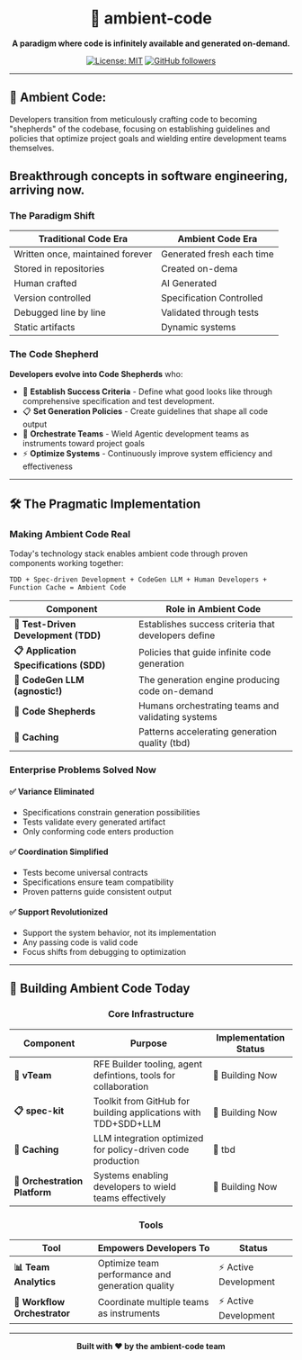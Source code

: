 <div align="center">

# 🌟 ambient-code

**A paradigm where code is infinitely available and generated on-demand.**

[![License: MIT](https://img.shields.io/badge/License-MIT-yellow.svg)](https://opensource.org/licenses/MIT)
[![GitHub followers](https://img.shields.io/github/followers/ambient-code?style=social)](https://github.com/ambient-code)

</div>

---

## 🎯 Ambient Code:

Developers transition from meticulously crafting code to becoming "shepherds" of the codebase, focusing on establishing guidelines and policies that optimize project goals and wielding entire development teams themselves.

Breakthrough concepts in software engineering, arriving now.
---
### The Paradigm Shift

| Traditional Code Era | Ambient Code Era |
|------------------------|------------------|
| Written once, maintained forever | Generated fresh each time |
| Stored in repositories | Created on-dema |
| Human crafted | AI Generated |
| Version controlled | Specification Controlled |
| Debugged line by line | Validated through tests |
| Static artifacts | Dynamic systems |

### The Code Shepherd

**Developers evolve into Code Shepherds** who:
- 🎯 **Establish Success Criteria** - Define what good looks like through comprehensive specification and test development.
- 📋 **Set Generation Policies** - Create guidelines that shape all code output
- 🎼 **Orchestrate Teams** - Wield Agentic development teams as instruments toward project goals
- ⚡ **Optimize Systems** - Continuously improve system efficiency and effectiveness

---

## 🛠️ The Pragmatic Implementation

### Making Ambient Code Real

Today's technology stack enables ambient code through proven components working together:

```
TDD + Spec-driven Development + CodeGen LLM + Human Developers + Function Cache = Ambient Code
```

| Component | Role in Ambient Code |
|-----------|---------------------|
| **🔴 Test-Driven Development (TDD)** | Establishes success criteria that developers define |
| **📋 Application Specifications (SDD)** | Policies that guide infinite code generation |
| **🤖 CodeGen LLM (agnostic!)** | The generation engine producing code on-demand |
| **👥 Code Shepherds** | Humans orchestrating teams and validating systems |
| **💾 Caching** | Patterns accelerating generation quality (tbd) |

### Enterprise Problems Solved Now

#### ✅ **Variance Eliminated**
- Specifications constrain generation possibilities
- Tests validate every generated artifact
- Only conforming code enters production

#### ✅ **Coordination Simplified**
- Tests become universal contracts
- Specifications ensure team compatibility
- Proven patterns guide consistent output

#### ✅ **Support Revolutionized**
- Support the system behavior, not its implementation
- Any passing code is valid code
- Focus shifts from debugging to optimization

---

## 🚀 Building Ambient Code Today

<div align="center">

### Core Infrastructure

</div>

| Component | Purpose | Implementation Status |
|-----------|---------|---------------------|
| **🔴 vTeam** | RFE Builder tooling, agent defintions, tools for collaboration | 🚧 Building Now |
| **📋 spec-kit** | Toolkit from GitHub for building applications with TDD+SDD+LLM | 🚧 Building Now |
| **🤖 Caching** | LLM integration optimized for policy-driven code production | 🚧 tbd |
| **👥 Orchestration Platform** | Systems enabling developers to wield teams effectively | 🚧 Building Now |

<div align="center">

### Tools

</div>

| Tool | Empowers Developers To | Status |
|------|---------------------|--------|
| **📊 Team Analytics** | Optimize team performance and generation quality | ⚡ Active Development |
| **🎼 Workflow Orchestrator** | Coordinate multiple teams as instruments | ⚡ Active Development |

---

<div align="center">

**Built with ❤️ by the ambient-code team**
</div>